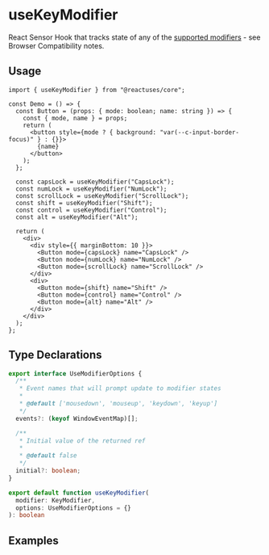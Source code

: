 # useKeyModifier

React Sensor Hook that tracks state of any of the [supported modifiers](https://developer.mozilla.org/en-US/docs/Web/API/KeyboardEvent/getModifierState#browser_compatibility) - see Browser Compatibility notes.

## Usage

```tsx
import { useKeyModifier } from "@reactuses/core";

const Demo = () => {
  const Button = (props: { mode: boolean; name: string }) => {
    const { mode, name } = props;
    return (
      <button style={mode ? { background: "var(--c-input-border-focus)" } : {}}>
        {name}
      </button>
    );
  };

  const capsLock = useKeyModifier("CapsLock");
  const numLock = useKeyModifier("NumLock");
  const scrollLock = useKeyModifier("ScrollLock");
  const shift = useKeyModifier("Shift");
  const control = useKeyModifier("Control");
  const alt = useKeyModifier("Alt");

  return (
    <div>
      <div style={{ marginBottom: 10 }}>
        <Button mode={capsLock} name="CapsLock" />
        <Button mode={numLock} name="NumLock" />
        <Button mode={scrollLock} name="ScrollLock" />
      </div>
      <div>
        <Button mode={shift} name="Shift" />
        <Button mode={control} name="Control" />
        <Button mode={alt} name="Alt" />
      </div>
    </div>
  );
};
```

## Type Declarations

```ts
export interface UseModifierOptions {
  /**
   * Event names that will prompt update to modifier states
   *
   * @default ['mousedown', 'mouseup', 'keydown', 'keyup']
   */
  events?: (keyof WindowEventMap)[];

  /**
   * Initial value of the returned ref
   *
   * @default false
   */
  initial?: boolean;
}

export default function useKeyModifier(
  modifier: KeyModifier,
  options: UseModifierOptions = {}
): boolean
```

## Examples
